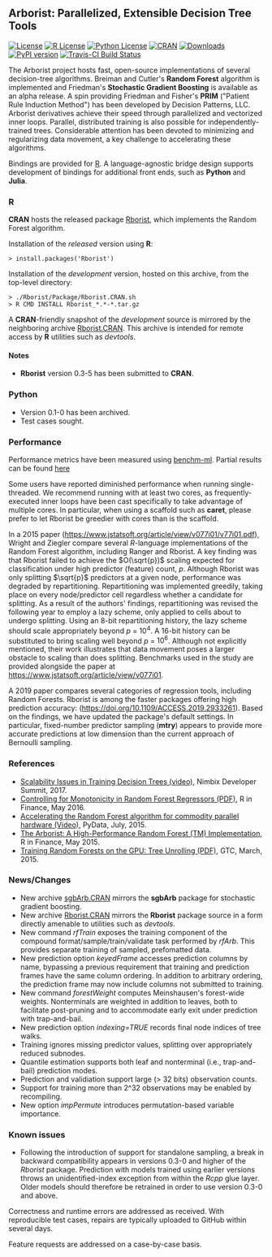 
## Arborist: Parallelized, Extensible Decision Tree Tools


[![License](https://img.shields.io/badge/core-MPL--2-brightgreen.svg)](https://www.mozilla.org/en-US/MPL/2.0/) 
[![R License](http://img.shields.io/badge/R_Bridge-GPL%20%28%3E=%202%29-brightgreen.svg?style=flat)](http://www.gnu.org/licenses/gpl-2.0.html)
[![Python License](http://img.shields.io/badge/Python__Bridge-MIT-brightgreen.svg?style=flat)](https://opensource.org/licenses/MIT
)
[![CRAN](http://www.r-pkg.org/badges/version/Rborist)](https://cran.rstudio.com/web/packages/Rborist/index.html)
[![Downloads](http://cranlogs.r-pkg.org/badges/Rborist?color=brightgreen)](http://www.r-pkg.org/pkg/Rborist)
[![PyPI version](https://badge.fury.io/py/pyborist.svg)](https://pypi.python.org/pypi/pyborist/) 
[![Travis-CI Build Status](https://travis-ci.org/suiji/Arborist.svg?branch=master)](https://travis-ci.org/suiji/Arborist)




The Arborist project hosts fast, open-source implementations of several decision-tree algorithms.  Breiman and Cutler's **Random Forest** algorithm is implemented and Friedman's **Stochastic Gradient Boosting** is available as an alpha release.  A spin providing Friedman and Fisher's **PRIM** ("Patient Rule Induction Method") has been developed by Decision Patterns, LLC.  Arborist derivatives achieve their speed through parallelized and vectorized inner loops.  Parallel, distributed training is also possible for independently-trained trees. Considerable attention has been devoted to minimizing and regularizing data movement, a key challenge to accelerating these algorithms.

Bindings are provided for [R](https://cran.r-project.org/web/packages/Rborist/index.html).  A language-agnostic bridge design supports development of bindings for additional front ends, such as **Python** and **Julia**.

### R

**CRAN** hosts the released package [Rborist](https://cran.r-project.org/web/packages/Rborist/index.html), which implements the Random Forest algorithm.

Installation of the *released* version using **R**:

    > install.packages('Rborist')

Installation of the *development* version, hosted on this archive, from the top-level directory:

    > ./Rborist/Package/Rborist.CRAN.sh
    > R CMD INSTALL Rborist_*.*-*.tar.gz

A **CRAN**-friendly snapshot of the *development* source is mirrored by the neighboring archive [Rborist.CRAN](https://github.com/suiji/Rborist.CRAN).  This archive is intended for remote access by **R** utilities such as *devtools*.

#### Notes
- **Rborist** version 0.3-5 has been submitted to **CRAN**.

### Python

 - Version 0.1-0 has been archived.
 - Test cases sought.

### Performance 

Performance metrics have been measured using [benchm-ml](https://github.com/szilard/benchm-ml). Partial results can be found [here](https://github.com/szilard/benchm-ml/tree/master/z-other-tools)

Some users have reported diminished performance when running single-threaded.  We recommend running with at least two cores, as frequently-executed inner loops have been cast specifically to take advantage of multiple cores.  In particular, when using a scaffold such as __caret__, please prefer to let Rborist be greedier with cores than is the scaffold.

In a 2015 paper (https://www.jstatsoft.org/article/view/v077i01/v77i01.pdf), Wright and Ziegler compare several *R*-language implementations of the Random Forest algorithm, including Ranger and Rborist.  A key finding was that Rborist failed to achieve the $O(\sqrt{p})$ scaling expected for classification under high predictor (feature) count, *p*.  Although Rborist was only splitting $\sqrt{p}$ predictors at a given node, performance was degraded by repartitioning.  Repartitioning was implemented greedily, taking place on every node/predictor cell regardless whether a candidate for splitting.  As a result of the authors' findings, repartitioning was revised the following year to employ a lazy scheme, only applied to cells about to undergo splitting.  Using an 8-bit repartitioning history, the lazy scheme should scale appropriately beyond *p* = $10^4$.  A 16-bit history can be substituted to bring scaling well beyond *p* = $10^6$. Although not explicitly mentioned, their work illustrates that data movement poses a larger obstacle to scaling than does splitting.  Benchmarks used in the study are provided alongside the paper at https://www.jstatsoft.org/article/view/v077i01.
    
A 2019 paper compares several categories of regression tools, including Random Forests.  Rborist is among the faster packages offering high prediction accuracy: (https://doi.org/10.1109/ACCESS.2019.2933261).  Based on the findings, we have updated the package's default settings.  In particular, fixed-number predictor sampling (__mtry__) appears to provide more accurate predictions at low dimension than the current approach of Bernoulli sampling.
    
### References

- [Scalability Issues in Training Decision Trees (video)](https://www.youtube.com/watch?v=ol0SZ2Omq7w), Nimbix Developer Summit, 2017.
- [Controlling for Monotonicity in Random Forest Regressors (PDF)](http://past.rinfinance.com/agenda/2016/talk/MarkSeligman.pdf), R in Finance, May 2016.
- [ Accelerating the Random Forest algorithm for commodity parallel hardware (Video)](https://www.youtube.com/watch?v=dRZrYdhNUec), PyData, July, 2015.
- [The Arborist:  A High-Performance Random Forest (TM) Implementation](http://past.rinfinance.com/agenda/2015/talk/MarkSeligman.pdf), R in Finance, May 2015.
- [Training Random Forests on the GPU:  Tree Unrolling (PDF)](http://on-demand.gputechconf.com/gtc/2015/posters/GTC_2015_Machine_Learning___Deep_Learning_03_P5282_WEB.pdf), GTC, March, 2015.


### News/Changes
- New archive [sgbArb.CRAN](https://github.com/suiji/sgbArb.CRAN) mirrors the **sgbArb** package for stochastic gradient boosting.
- New archive [Rborist.CRAN](https://github.com/suiji/Rborist.CRAN) mirrors the **Rborist** package source in a form directly amenable to utilities such as *devtools*.
- New command *rfTrain* exposes the training component of the compound format/sample/train/validate task performed by *rfArb*.  This provides separate training of sampled, prefomatted data.
- New prediction option *keyedFrame* accesses prediction columns by name, bypassing a previous requirement that training and prediction frames have the same column ordering.  In addition to arbitrary ordering, the prediction frame may now include columns not submitted to training.
- New command *forestWeight* computes Meinshausen's forest-wide weights.  Nonterminals are weighted in addition to leaves, both to facilitate post-pruning and to accommodate early exit under prediction with trap-and-bail.
- New prediction option *indexing=TRUE* records final node indices of tree walks.
- Training ignores missing predictor values, splitting over appropriately reduced subnodes.
- Quantile estimation supports both leaf and nonterminal (i.e., trap-and-bail) prediction modes.
- Prediction and validiation support large (> 32 bits) observation counts.
- Support for training more than 2^32 observations may be enabled by recompiling.
- New option *impPermute* introduces permutation-based variable importance.

### Known issues
 - Following the introduction of support for standalone sampling, a break in backward compatibility appears in versions 0.3-0 and higher of the *Rborist* package.  Prediction with models trained using earlier versions throws an unidentified-index exception from within the *Rcpp* glue layer.  Older models should therefore be retrained in order to use version 0.3-0 and above.

Correctness and runtime errors are addressed as received.  With reproducible test cases, repairs are typically uploaded to GitHub within several days.

Feature requests are addressed on a case-by-case basis.

